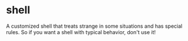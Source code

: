 # shell
A customized shell that treats strange in some situations and has special rules. So if you want a shell with typical behavior, don't use it!
